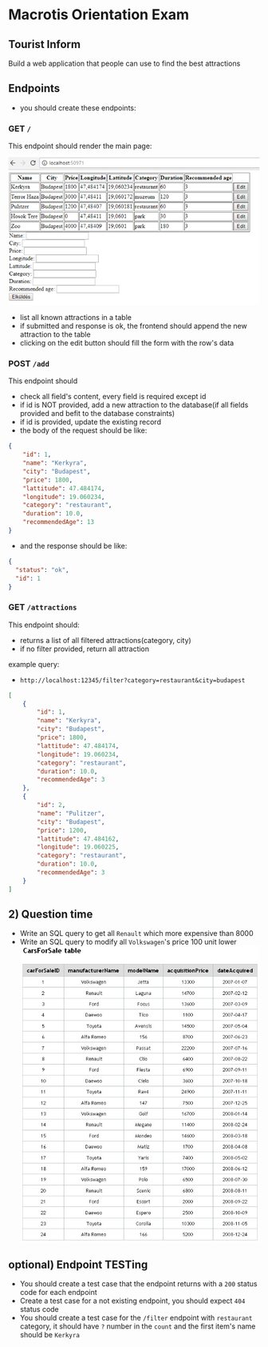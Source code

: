 # Macrotis Orientation Exam

## Tourist Inform

Build a web application that people can use to find the best attractions

## Endpoints
 -  you should create these endpoints:

### GET `/`
This endpoint should render the main page:

![main](assets/main_js.png)
 -  list all known attractions in a table
 -  if submitted and response is ok, the frontend should append the new attraction to the table
 -  clicking on the edit button should fill the form with the row's data

### POST `/add`
This endpoint should
 -  check all field's content, every field is required except id  
 -  if id is NOT provided, add a new attraction to the database(if all fields provided and befit to the database constraints)
 -  if id is provided, update the existing record
 -  the body of the request should be like:
 

```json
{
    "id": 1,
    "name": "Kerkyra",
    "city": "Budapest",
    "price": 1800,
    "lattitude": 47.484174,
    "longitude": 19.060234,
    "category": "restaurant",
    "duration": 10.0,
    "recommendedAge": 13
}
```
 -  and the response should be like:

```json
{
  "status": "ok",
  "id": 1
}
```
  
### GET `/attractions`
This endpoint should:
 -  returns a list of all filtered attractions(category, city)
 -  if no filter provided, return all attraction

example query: 
 -  `http://localhost:12345/filter?category=restaurant&city=budapest`

 ```json
 [
     {
         "id": 1,
         "name": "Kerkyra",
         "city": "Budapest",
         "price": 1800,
         "lattitude": 47.484174,
         "longitude": 19.060234,
         "category": "restaurant",
         "duration": 10.0,
         "recommendedAge": 3
     },
     {
         "id": 2,
         "name": "Pulitzer",
         "city": "Budapest",
         "price": 1200,
         "lattitude": 47.484162,
         "longitude": 19.060225,
         "category": "restaurant",
         "duration": 10.0,
         "recommendedAge": 3
     }
 ]
 ```

## 2) Question time
 -  Write an SQL query to get all `Renault` which more expensive than 8000
 -  Write an SQL query to modify all `Volkswagen`'s price 100 unit lower
 ![main](assets/cars-for-sale-table.jpg)

## optional) Endpoint TESTing
 -  You should create a test case that the endpoint returns with a `200` status code for each endpoint
 -  Create a test case for a not existing endpoint, you should expect `404` status code
 -  You should create a test case for the `/filter` endpoint with `restaurant` category, it should have `?` number in the `count` and the first item's name should be `Kerkyra`  
